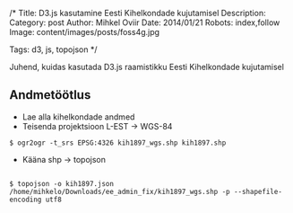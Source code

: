 /*
Title: D3.js kasutamine Eesti Kihelkondade kujutamisel
Description:
Category: post
Author: Mihkel Oviir
Date: 2014/01/21
Robots: index,follow
Image: content/images/posts/foss4g.jpg

Tags: d3, js, topojson
*/

Juhend, kuidas kasutada D3.js raamistikku Eesti Kihelkondade kujutamisel

## Andmetöötlus

* Lae alla kihelkondade andmed
* Teisenda projektsioon L-EST -> WGS-84

```
$ ogr2ogr -t_srs EPSG:4326 kih1897_wgs.shp kih1897.shp
```

* Kääna shp -> topojson

```

$ topojson -o kih1897.json /home/mihkelo/Downloads/ee_admin_fix/kih1897_wgs.shp -p --shapefile-encoding utf8

```
